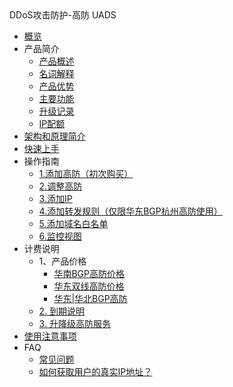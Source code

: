 <div class="sidebar_title"> DDoS攻击防护-高防 UADS</div>

* [概览](/uads/README)
* 产品简介
    * [产品概述](/uads/concepts/overview) 
    * [名词解释](/uads/concepts/term) 
    * [产品优势](/uads/concepts/advantage)
    * [主要功能](/uads/concepts/function)
    * [升级记录](/uads/concepts/change)
    * [IP配额](/uads/concepts/ipnumbers)
* [架构和原理简介](/uads/architecture)
* [快速上手](/uads/common) 
* 操作指南
    * [1.添加高防（初次购买）](/uads/opintro/add)
    * [2.调整高防](/uads/opintro/upgrade)
    * [3.添加IP](/uads/opintro/addip)
    * [4.添加转发规则（仅限华东BGP杭州高防使用）](/uads/opintro/addrules)
    * [5.添加域名白名单](/uads/opintro/adddomain)
    * [6.监控视图](/uads/opintro/dashboard)
* 计费说明
    * 1、产品价格
        * [华南BGP高防价格](/uads/price/prices/southern)
        * [华东双线高防价格](/uads/price/prices/east)
        * [华东|华北BGP高防](/uads/price/prices/bgp)
    * [2. 到期说明](/uads/price/invalid)
    * [3. 升降级高防服务](/uads/price/upgrade)
* [使用注意事项](/uads/warning)
* FAQ
    * [常见问题](/uads/faq/game)
    * [如何获取用户的真实IP地址？](/uads/faq/howtogetip)


   
    
   
   
    
        